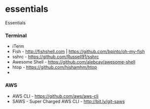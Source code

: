 # essentials
Essentials

### Terminal 
- iTerm
- Fish - http://fishshell.com | https://github.com/bpinto/oh-my-fish
- sshrc - https://github.com/Russell91/sshrc
- Awesome Shell - https://github.com/alebcay/awesome-shell
- htop - https://github.com/hishamhm/htop
- 

### AWS
- AWS CLI - https://github.com/aws/aws-cli
- SAWS - Super Charged AWS CLI - http://bit.ly/git-saws

